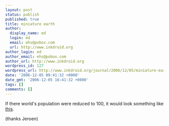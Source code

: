 ```yaml
---
layout: post
status: publish
published: true
title: miniature earth
author:
  display_name: ed
  login: ed
  email: ehs@pobox.com
  url: http://www.inkdroid.org
author_login: ed
author_email: ehs@pobox.com
author_url: http://www.inkdroid.org
wordpress_id: 127
wordpress_url: http://www.inkdroid.org/journal/2006/12/05/miniature-earth/
date: '2006-12-05 09:41:32 +0000'
date_gmt: '2006-12-05 16:41:32 +0000'
tags: []
comments: []
---
```

<p>If there world's population were reduced to 100, it would look something like <a href="http://www.miniature-earth.com/">this</a>.</p>
<p>(thanks Jeroen)</p>
